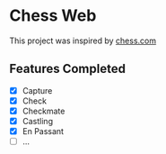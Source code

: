# Chess Web

This project was inspired by [chess.com](https://www.chess.com/)

## Features Completed

- [x] Capture
- [x] Check
- [x] Checkmate
- [x] Castling
- [x] En Passant
- [ ] ...
